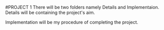 #PROJECT 1
There will be two folders namely Details and Implementaion.
Details will be containing the project's aim.

Implementation will be my procedure of completing the project.
